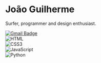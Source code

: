 # João Guilherme

Surfer, programmer and design enthusiast.

[![Gmail Badge](https://img.shields.io/badge/Gmail-EA4335?style=flat&logo=gmail&logoColor=white)](mailto:jjguiferreira2@gmail.com)  
![HTML](https://img.shields.io/badge/HTML-E34F26?style=flat&logo=html5&logoColor=white)  
![CSS3](https://img.shields.io/badge/CSS-1572B6?style=flat&logo=css3&logoColor=white)  
![JavaScript](https://img.shields.io/badge/JavaScript-323330?style=flat&logo=javascript&logoColor=F7DF1E)  
![Python](https://img.shields.io/badge/Python-3670A0?style=flat&logo=python&logoColor=ffdd54)  
